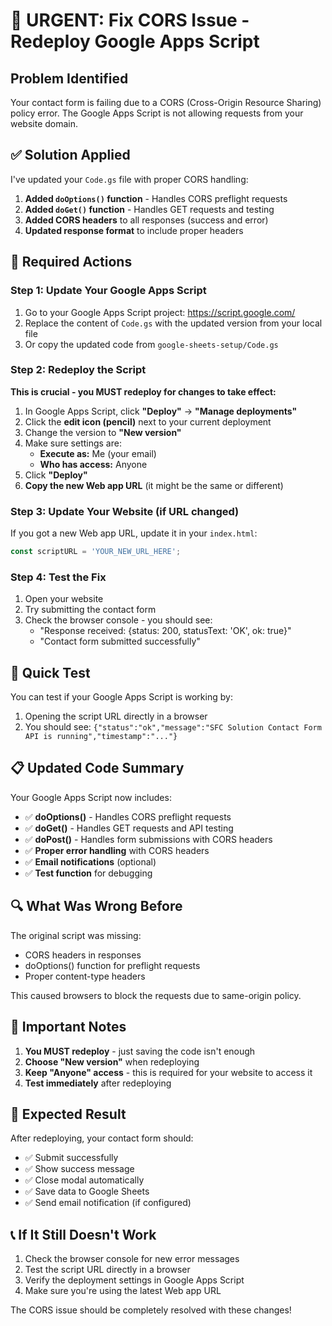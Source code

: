 # 🚨 URGENT: Fix CORS Issue - Redeploy Google Apps Script

## Problem Identified
Your contact form is failing due to a CORS (Cross-Origin Resource Sharing) policy error. The Google Apps Script is not allowing requests from your website domain.

## ✅ Solution Applied
I've updated your `Code.gs` file with proper CORS handling:

1. **Added `doOptions()` function** - Handles CORS preflight requests
2. **Added `doGet()` function** - Handles GET requests and testing
3. **Added CORS headers** to all responses (success and error)
4. **Updated response format** to include proper headers

## 🔧 Required Actions

### Step 1: Update Your Google Apps Script
1. Go to your Google Apps Script project: https://script.google.com/
2. Replace the content of `Code.gs` with the updated version from your local file
3. Or copy the updated code from `google-sheets-setup/Code.gs`

### Step 2: Redeploy the Script
**This is crucial - you MUST redeploy for changes to take effect:**

1. In Google Apps Script, click **"Deploy"** → **"Manage deployments"**
2. Click the **edit icon (pencil)** next to your current deployment
3. Change the version to **"New version"**
4. Make sure settings are:
   - **Execute as:** Me (your email)
   - **Who has access:** Anyone
5. Click **"Deploy"**
6. **Copy the new Web app URL** (it might be the same or different)

### Step 3: Update Your Website (if URL changed)
If you got a new Web app URL, update it in your `index.html`:
```javascript
const scriptURL = 'YOUR_NEW_URL_HERE';
```

### Step 4: Test the Fix
1. Open your website
2. Try submitting the contact form
3. Check the browser console - you should see:
   - "Response received: {status: 200, statusText: 'OK', ok: true}"
   - "Contact form submitted successfully"

## 🧪 Quick Test

You can test if your Google Apps Script is working by:
1. Opening the script URL directly in a browser
2. You should see: `{"status":"ok","message":"SFC Solution Contact Form API is running","timestamp":"..."}`

## 📋 Updated Code Summary

Your Google Apps Script now includes:
- ✅ **doOptions()** - Handles CORS preflight requests
- ✅ **doGet()** - Handles GET requests and API testing
- ✅ **doPost()** - Handles form submissions with CORS headers
- ✅ **Proper error handling** with CORS headers
- ✅ **Email notifications** (optional)
- ✅ **Test function** for debugging

## 🔍 What Was Wrong Before

The original script was missing:
- CORS headers in responses
- doOptions() function for preflight requests
- Proper content-type headers

This caused browsers to block the requests due to same-origin policy.

## 🚨 Important Notes

1. **You MUST redeploy** - just saving the code isn't enough
2. **Choose "New version"** when redeploying
3. **Keep "Anyone" access** - this is required for your website to access it
4. **Test immediately** after redeploying

## 🎯 Expected Result

After redeploying, your contact form should:
- ✅ Submit successfully
- ✅ Show success message
- ✅ Close modal automatically
- ✅ Save data to Google Sheets
- ✅ Send email notification (if configured)

## 📞 If It Still Doesn't Work

1. Check the browser console for new error messages
2. Test the script URL directly in a browser
3. Verify the deployment settings in Google Apps Script
4. Make sure you're using the latest Web app URL

The CORS issue should be completely resolved with these changes!

